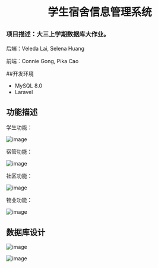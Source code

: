 <h1><p align="center">学生宿舍信息管理系统</p></h1>

<h3>项目描述：大三上学期数据库大作业。</h3>

后端：Veleda Lai, Selena Huang

前端：Connie Gong, Pika Cao

##开发环境
* MySQL 8.0
* Laravel

## 功能描述
学生功能：

![image](https://github.com/VeledaLai/image/blob/main/%E5%AD%A6%E7%94%9F%E5%8A%9F%E8%83%BD.png)

宿管功能：

![image](https://github.com/VeledaLai/image/blob/main/%E5%AE%BF%E7%AE%A1%E5%8A%9F%E8%83%BD.png)

社区功能：

![image](https://github.com/VeledaLai/image/blob/main/%E7%A4%BE%E5%8C%BA%E5%8A%9F%E8%83%BD.png)

物业功能：

![image](https://github.com/VeledaLai/image/blob/main/%E7%89%A9%E4%B8%9A%E5%8A%9F%E8%83%BD.png)

## 数据库设计

![image](https://github.com/VeledaLai/image/blob/main/%E5%AE%9E%E4%BD%93%E5%B1%9E%E6%80%A7.png)

![image](https://github.com/VeledaLai/image/blob/main/E-R.png)
